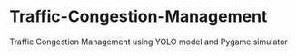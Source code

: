 # Traffic-Congestion-Management
Traffic Congestion Management using YOLO model and Pygame simulator
